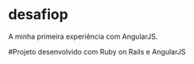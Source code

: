 # desafiop
A minha primeira experiência com AngularJS.

#Projeto desenvolvido com Ruby on Rails e AngularJS
